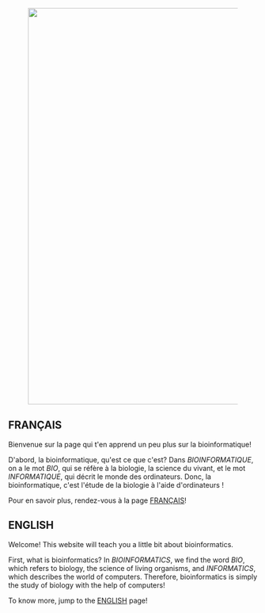
<figure>
  <img src="assets/images/mouse_UMAP_2024_cropped2.jpg" width="800"/>
</figure>


## FRANÇAIS

Bienvenue sur la page qui t'en apprend un peu plus sur la bioinformatique!

D'abord, la bioinformatique, qu'est ce que c'est? Dans *BIOINFORMATIQUE*, on a le mot *BIO*, qui se 
réfère à la biologie, la science du vivant, et le mot *INFORMATIQUE*, qui décrit le monde des ordinateurs. Donc, la bioinformatique, 
c'est l'étude de la biologie à l'aide d'ordinateurs !

Pour en savoir plus, rendez-vous à la page [FRANÇAIS](francais.md)!


## ENGLISH

Welcome! This website will teach you a little bit about bioinformatics. 

First, what is bioinformatics? In *BIOINFORMATICS*, we find the word *BIO*, which refers to biology, the 
science of living organisms, and *INFORMATICS*, which describes the world of computers. Therefore, bioinformatics
is simply the study of biology with the help of computers!

To know more, jump to the [ENGLISH](francais.md) page!

